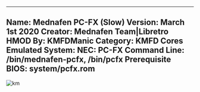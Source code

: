 -----------------------
Name: Mednafen PC-FX (Slow)
Version: March 1st 2020
Creator: Mednafen Team|Libretro
HMOD By: KMFDManic
Category: KMFD Cores
Emulated System: NEC: PC-FX
Command Line: /bin/mednafen-pcfx, /bin/pcfx
Prerequisite BIOS: system/pcfx.rom
-----------------------
![km](https://i.imgur.com/0feoF3Z.png)
